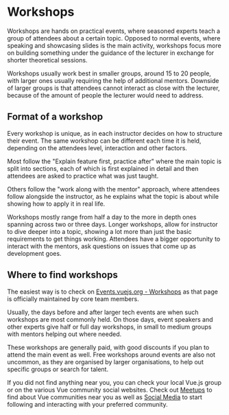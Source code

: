 # Workshops

 Workshops are hands on practical events, where seasoned experts teach a group of attendees about a certain topic. Opposed to normal events, where speaking and showcasing slides is the main activity, workshops focus more on building something under the guidance of the lecturer in exchange for shorter theoretical sessions.
 
 Workshops usually work best in smaller groups, around 15 to 20 people, with larger ones usually requiring the help of additional mentors. Downside of larger groups is that attendees cannot interact as close with the lecturer, because of the amount of people the lecturer would need to address.
  
## Format of a workshop

Every workshop is unique, as in each instructor decides on how to structure their event. The same workshop can be different each time it is held, depending on the attendees level, interaction and other factors.

Most follow the "Explain feature first, practice after" where the main topic is split into sections, each of which is first explained in detail and then attendees are asked to practice what was just taught.

Others follow the "work along with the mentor" approach, where attendees follow alongside the instructor, as he explains what the topic is about while showing how to apply it in real life.

Workshops mostly range from half a day to the more in depth ones spanning across two or three days. Longer workshops, allow for instructor to dive deeper into a topic, showing a lot more than just the basic requirements to get things working. Attendees have a bigger opportunity to interact with the mentors, ask questions on issues that come up as development goes.

## Where to find workshops

The easiest way is to check on [Events.vuejs.org - Workshops](https://events.vuejs.org/events/#workshops) as that page is officially maintained by core team members.

Usually, the days before and after larger tech events are when such workshops are most commonly held. On those days, event speakers and other experts give half or full day workshops, in small to medium groups with mentors helping out where needed.

These workshops are generally paid, with good discounts if you plan to attend the main event as well. Free workshops around events are also not uncommon, as they are organised by larger organisations, to help out specific groups or search for talent.

If you did not find anything near you, you can check your local Vue.js group or on the various Vue community social websites. Check out [Meetups](../community/meetups.md) to find about Vue communities near you as well as [Social Media](../community/social-media.md) to start following and interacting with your preferred community.
